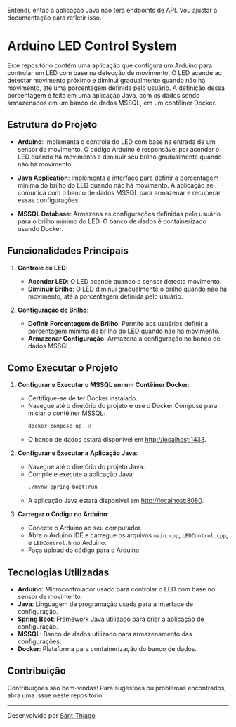 Entendi, então a aplicação Java não terá endpoints de API. Vou ajustar a documentação para refletir isso.

# Arduino LED Control System

Este repositório contém uma aplicação que configura um Arduino para controlar um LED com base na detecção de movimento. O LED acende ao detectar movimento próximo e diminui gradualmente quando não há movimento, até uma porcentagem definida pelo usuário. A definição dessa porcentagem é feita em uma aplicação Java, com os dados sendo armazenados em um banco de dados MSSQL, em um contêiner Docker.

## Estrutura do Projeto

- **Arduino**: Implementa o controle do LED com base na entrada de um sensor de movimento. O código Arduino é responsável por acender o LED quando há movimento e diminuir seu brilho gradualmente quando não há movimento.
  
- **Java Application**: Implementa a interface para definir a porcentagem mínima do brilho do LED quando não há movimento. A aplicação se comunica com o banco de dados MSSQL para armazenar e recuperar essas configurações.

- **MSSQL Database**: Armazena as configurações definidas pelo usuário para o brilho mínimo do LED. O banco de dados é containerizado usando Docker.

## Funcionalidades Principais

1. **Controle de LED**:
   - **Acender LED**: O LED acende quando o sensor detecta movimento.
   - **Diminuir Brilho**: O LED diminui gradualmente o brilho quando não há movimento, até a porcentagem definida pelo usuário.

2. **Configuração de Brilho**:
   - **Definir Porcentagem de Brilho**: Permite aos usuários definir a porcentagem mínima de brilho do LED quando não há movimento.
   - **Armazenar Configuração**: Armazena a configuração no banco de dados MSSQL.

## Como Executar o Projeto

1. **Configurar e Executar o MSSQL em um Contêiner Docker**:
   - Certifique-se de ter Docker instalado.
   - Navegue até o diretório do projeto e use o Docker Compose para iniciar o contêiner MSSQL:
     ```bash
     docker-compose up -d
     ```
   - O banco de dados estará disponível em [http://localhost:1433](http://localhost:1433).

2. **Configurar e Executar a Aplicação Java**:
   - Navegue até o diretório do projeto Java.
   - Compile e execute a aplicação Java:
     ```bash
     ./mvnw spring-boot:run
     ```
   - A aplicação Java estará disponível em [http://localhost:8080](http://localhost:8080).

3. **Carregar o Código no Arduino**:
   - Conecte o Arduino ao seu computador.
   - Abra o Arduino IDE e carregue os arquivos `main.cpp`, `LEDControl.cpp`, e `LEDControl.h` no Arduino.
   - Faça upload do código para o Arduino.

## Tecnologias Utilizadas

- **Arduino**: Microcontrolador usado para controlar o LED com base no sensor de movimento.
- **Java**: Linguagem de programação usada para a interface de configuração.
- **Spring Boot**: Framework Java utilizado para criar a aplicação de configuração.
- **MSSQL**: Banco de dados utilizado para armazenamento das configurações.
- **Docker**: Plataforma para containerização do banco de dados.

## Contribuição

Contribuições são bem-vindas! Para sugestões ou problemas encontrados, abra uma issue neste repositório.

---

Desenvolvido por [Sant-Thiago](https://github.com/Sant-Thiago/)
